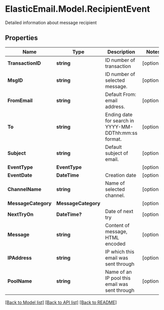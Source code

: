 # ElasticEmail.Model.RecipientEvent
Detailed information about message recipient

## Properties

Name | Type | Description | Notes
------------ | ------------- | ------------- | -------------
**TransactionID** | **string** | ID number of transaction | [optional] 
**MsgID** | **string** | ID number of selected message. | [optional] 
**FromEmail** | **string** | Default From: email address. | [optional] 
**To** | **string** | Ending date for search in YYYY-MM-DDThh:mm:ss format. | [optional] 
**Subject** | **string** | Default subject of email. | [optional] 
**EventType** | **EventType** |  | [optional] 
**EventDate** | **DateTime** | Creation date | [optional] 
**ChannelName** | **string** | Name of selected channel. | [optional] 
**MessageCategory** | **MessageCategory** |  | [optional] 
**NextTryOn** | **DateTime?** | Date of next try | [optional] 
**Message** | **string** | Content of message, HTML encoded | [optional] 
**IPAddress** | **string** | IP which this email was sent through | [optional] 
**PoolName** | **string** | Name of an IP pool this email was sent through | [optional] 

[[Back to Model list]](../README.md#documentation-for-models) [[Back to API list]](../README.md#documentation-for-api-endpoints) [[Back to README]](../README.md)

